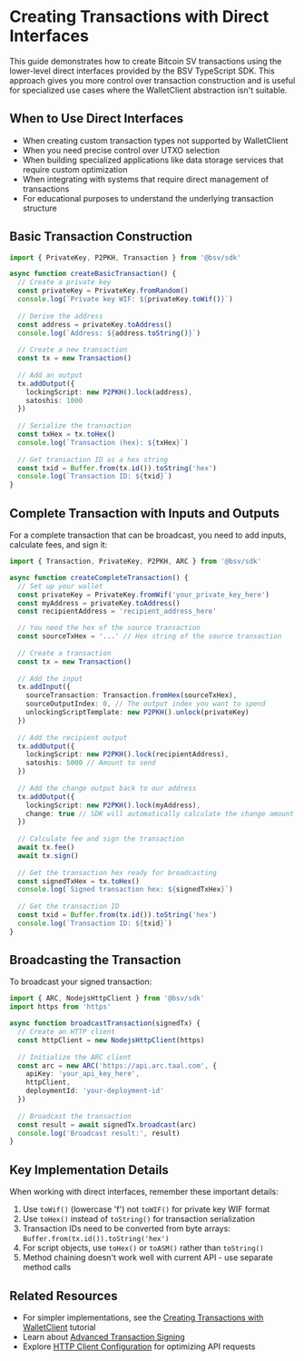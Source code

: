 # Creating Transactions with Direct Interfaces

This guide demonstrates how to create Bitcoin SV transactions using the lower-level direct interfaces provided by the BSV TypeScript SDK. This approach gives you more control over transaction construction and is useful for specialized use cases where the WalletClient abstraction isn't suitable.

## When to Use Direct Interfaces

- When creating custom transaction types not supported by WalletClient
- When you need precise control over UTXO selection
- When building specialized applications like data storage services that require custom optimization
- When integrating with systems that require direct management of transactions
- For educational purposes to understand the underlying transaction structure

## Basic Transaction Construction

```typescript
import { PrivateKey, P2PKH, Transaction } from '@bsv/sdk'

async function createBasicTransaction() {
  // Create a private key
  const privateKey = PrivateKey.fromRandom()
  console.log(`Private key WIF: ${privateKey.toWif()}`)
  
  // Derive the address
  const address = privateKey.toAddress()
  console.log(`Address: ${address.toString()}`)
  
  // Create a new transaction
  const tx = new Transaction()
  
  // Add an output
  tx.addOutput({
    lockingScript: new P2PKH().lock(address),
    satoshis: 1000
  })
  
  // Serialize the transaction
  const txHex = tx.toHex()
  console.log(`Transaction (hex): ${txHex}`)
  
  // Get transaction ID as a hex string
  const txid = Buffer.from(tx.id()).toString('hex')
  console.log(`Transaction ID: ${txid}`)
}
```

## Complete Transaction with Inputs and Outputs

For a complete transaction that can be broadcast, you need to add inputs, calculate fees, and sign it:

```typescript
import { Transaction, PrivateKey, P2PKH, ARC } from '@bsv/sdk'

async function createCompleteTransaction() {
  // Set up your wallet
  const privateKey = PrivateKey.fromWif('your_private_key_here')
  const myAddress = privateKey.toAddress()
  const recipientAddress = 'recipient_address_here'

  // You need the hex of the source transaction
  const sourceTxHex = '...' // Hex string of the source transaction
  
  // Create a transaction
  const tx = new Transaction()
  
  // Add the input
  tx.addInput({
    sourceTransaction: Transaction.fromHex(sourceTxHex),
    sourceOutputIndex: 0, // The output index you want to spend
    unlockingScriptTemplate: new P2PKH().unlock(privateKey)
  })
  
  // Add the recipient output
  tx.addOutput({
    lockingScript: new P2PKH().lock(recipientAddress),
    satoshis: 5000 // Amount to send
  })
  
  // Add the change output back to our address
  tx.addOutput({
    lockingScript: new P2PKH().lock(myAddress),
    change: true // SDK will automatically calculate the change amount
  })
  
  // Calculate fee and sign the transaction
  await tx.fee()
  await tx.sign()
  
  // Get the transaction hex ready for broadcasting
  const signedTxHex = tx.toHex()
  console.log(`Signed transaction hex: ${signedTxHex}`)
  
  // Get the transaction ID
  const txid = Buffer.from(tx.id()).toString('hex')
  console.log(`Transaction ID: ${txid}`)
}
```

## Broadcasting the Transaction

To broadcast your signed transaction:

```typescript
import { ARC, NodejsHttpClient } from '@bsv/sdk'
import https from 'https'

async function broadcastTransaction(signedTx) {
  // Create an HTTP client
  const httpClient = new NodejsHttpClient(https)
  
  // Initialize the ARC client
  const arc = new ARC('https://api.arc.taal.com', {
    apiKey: 'your_api_key_here',
    httpClient,
    deploymentId: 'your-deployment-id'
  })
  
  // Broadcast the transaction
  const result = await signedTx.broadcast(arc)
  console.log('Broadcast result:', result)
}
```

## Key Implementation Details

When working with direct interfaces, remember these important details:

1. Use `toWif()` (lowercase 'f') not `toWIF()` for private key WIF format
2. Use `toHex()` instead of `toString()` for transaction serialization
3. Transaction IDs need to be converted from byte arrays: `Buffer.from(tx.id()).toString('hex')`
4. For script objects, use `toHex()` or `toASM()` rather than `toString()`
5. Method chaining doesn't work well with current API - use separate method calls

## Related Resources

- For simpler implementations, see the [Creating Transactions with WalletClient](../tutorials/first-transaction.md) tutorial
- Learn about [Advanced Transaction Signing](./advanced-transaction-signing.md)
- Explore [HTTP Client Configuration](./http-client-configuration.md) for optimizing API requests
